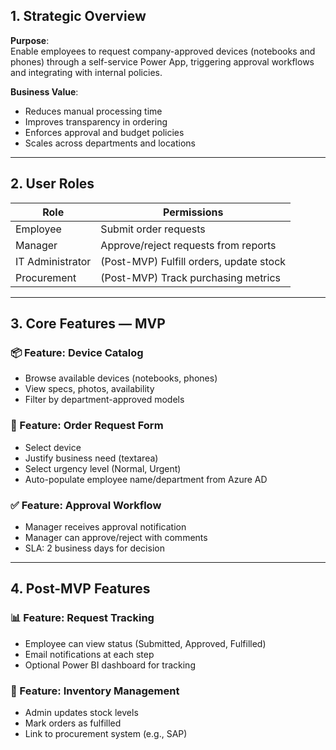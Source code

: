 ## 1. **Strategic Overview**

**Purpose**:  
Enable employees to request company-approved devices (notebooks and phones) through a self-service Power App, triggering approval workflows and integrating with internal policies.

**Business Value**:  
- Reduces manual processing time  
- Improves transparency in ordering  
- Enforces approval and budget policies  
- Scales across departments and locations

---

## 2. **User Roles**

| Role             | Permissions                             |
|------------------|------------------------------------------|
| Employee         | Submit order requests                    |
| Manager          | Approve/reject requests from reports     |
| IT Administrator | (Post-MVP) Fulfill orders, update stock  |
| Procurement      | (Post-MVP) Track purchasing metrics      |

---

## 3. **Core Features — MVP**

### 📦 Feature: Device Catalog
- Browse available devices (notebooks, phones)
- View specs, photos, availability
- Filter by department-approved models

### 📝 Feature: Order Request Form
- Select device
- Justify business need (textarea)
- Select urgency level (Normal, Urgent)
- Auto-populate employee name/department from Azure AD

### ✅ Feature: Approval Workflow
- Manager receives approval notification
- Manager can approve/reject with comments
- SLA: 2 business days for decision

---

## 4. **Post-MVP Features**

### 📊 Feature: Request Tracking
- Employee can view status (Submitted, Approved, Fulfilled)
- Email notifications at each step
- Optional Power BI dashboard for tracking

### 🧾 Feature: Inventory Management
- Admin updates stock levels
- Mark orders as fulfilled
- Link to procurement system (e.g., SAP)

